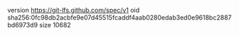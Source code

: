 version https://git-lfs.github.com/spec/v1
oid sha256:0fc98db2acbfe9e07d45515fcaddf4aab0280edab3ed0e9618bc2887bd6973d9
size 10682
